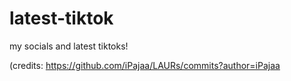 # latest-tiktok
my socials and latest tiktoks!


(credits: https://github.com/iPajaa/LAURs/commits?author=iPajaa
